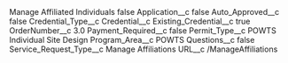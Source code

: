 <?xml version="1.0" encoding="UTF-8"?>
<CustomMetadata xmlns="http://soap.sforce.com/2006/04/metadata" xmlns:xsi="http://www.w3.org/2001/XMLSchema-instance" xmlns:xsd="http://www.w3.org/2001/XMLSchema">
    <label>Manage Affiliated Individuals</label>
    <protected>false</protected>
    <values>
        <field>Application__c</field>
        <value xsi:type="xsd:boolean">false</value>
    </values>
    <values>
        <field>Auto_Approved__c</field>
        <value xsi:type="xsd:boolean">false</value>
    </values>
    <values>
        <field>Credential_Type__c</field>
        <value xsi:nil="true"/>
    </values>
    <values>
        <field>Credential__c</field>
        <value xsi:nil="true"/>
    </values>
    <values>
        <field>Existing_Credential__c</field>
        <value xsi:type="xsd:boolean">true</value>
    </values>
    <values>
        <field>OrderNumber__c</field>
        <value xsi:type="xsd:double">3.0</value>
    </values>
    <values>
        <field>Payment_Required__c</field>
        <value xsi:type="xsd:boolean">false</value>
    </values>
    <values>
        <field>Permit_Type__c</field>
        <value xsi:type="xsd:string">POWTS Individual Site Design</value>
    </values>
    <values>
        <field>Program_Area__c</field>
        <value xsi:type="xsd:string">POWTS</value>
    </values>
    <values>
        <field>Questions__c</field>
        <value xsi:type="xsd:boolean">false</value>
    </values>
    <values>
        <field>Service_Request_Type__c</field>
        <value xsi:type="xsd:string">Manage Affiliations</value>
    </values>
    <values>
        <field>URL__c</field>
        <value xsi:type="xsd:string">/ManageAffiliations</value>
    </values>
</CustomMetadata>
